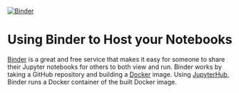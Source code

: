 [![Binder](https://mybinder.org/badge_logo.svg)](https://hub.gke2.mybinder.org/user/owaschuwa-binder-framework-l91kzh7c/doc/tree/day_4.ipynb)

# Using Binder to Host your Notebooks
[Binder](https://mybinder.org) is a great and free service that makes it easy for someone to share their Jupyter notebooks for others to both view and run. Binder works by taking a GitHub repository and building a [Docker](https://www.docker.com) image. Using [JupyterHub](https://jupyterhub.readthedocs.io/en/latest/), Binder runs a Docker container of the built Docker image.
